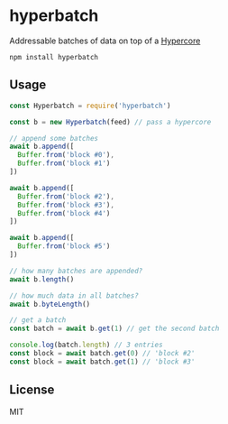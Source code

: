 # hyperbatch

Addressable batches of data on top of a [Hypercore](https://github.com/mafintosh/hypercore)

```
npm install hyperbatch
```

## Usage

``` js
const Hyperbatch = require('hyperbatch')

const b = new Hyperbatch(feed) // pass a hypercore

// append some batches
await b.append([
  Buffer.from('block #0'),
  Buffer.from('block #1')
])

await b.append([
  Buffer.from('block #2'),
  Buffer.from('block #3'),
  Buffer.from('block #4')
])

await b.append([
  Buffer.from('block #5')
])

// how many batches are appended?
await b.length()

// how much data in all batches?
await b.byteLength()

// get a batch
const batch = await b.get(1) // get the second batch

console.log(batch.length) // 3 entries
const block = await batch.get(0) // 'block #2'
const block = await batch.get(1) // 'block #3'
```

## License

MIT
